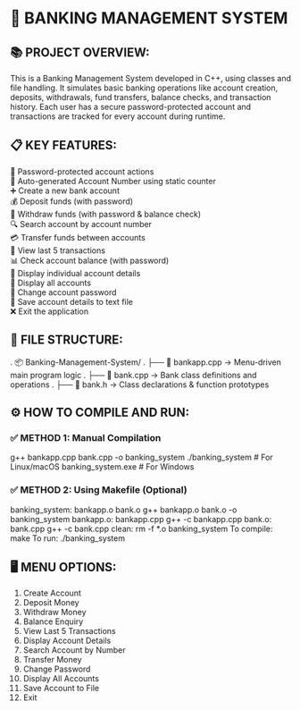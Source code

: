 
# 🏦 BANKING MANAGEMENT SYSTEM
## 📚 PROJECT OVERVIEW:
This is a Banking Management System developed in C++, using classes and file handling. It simulates basic banking operations like account creation, deposits, withdrawals, fund transfers, balance checks, and transaction history. Each user has a secure password-protected account and transactions are tracked for every account during runtime.
## 📋 KEY FEATURES:
🔐 Password-protected account actions  
🔢 Auto-generated Account Number using static counter  
➕ Create a new bank account  
💰 Deposit funds (with password)  
💸 Withdraw funds (with password & balance check)  
🔍 Search account by account number  
💳 Transfer funds between accounts  
📜 View last 5 transactions  
📊 Check account balance (with password)  
🧾 Display individual account details  
📂 Display all accounts  
🔑 Change account password  
💾 Save account details to text file  
❌ Exit the application  
## 📂 FILE STRUCTURE:
. 📦 Banking-Management-System/
. ├── 🧾 bankapp.cpp -> Menu-driven main program logic
. ├── 🧾 bank.cpp -> Bank class definitions and operations
. ├── 📘 bank.h -> Class declarations & function prototypes
## ⚙️ HOW TO COMPILE AND RUN:
### ✅ METHOD 1: Manual Compilation
g++ bankapp.cpp bank.cpp -o banking_system
./banking_system        # For Linux/macOS
banking_system.exe      # For Windows
### ✅ METHOD 2: Using Makefile (Optional)
banking_system: bankapp.o bank.o
	g++ bankapp.o bank.o -o banking_system
bankapp.o: bankapp.cpp
	g++ -c bankapp.cpp
bank.o: bank.cpp
	g++ -c bank.cpp
clean:
	rm -f *.o banking_system
To compile: make
To run: ./banking_system
## 🖥️ MENU OPTIONS:
1. Create Account
2. Deposit Money
3. Withdraw Money
4. Balance Enquiry
5. View Last 5 Transactions
6. Display Account Details
7. Search Account by Number
8. Transfer Money
9. Change Password
10. Display All Accounts
11. Save Account to File
12. Exit

